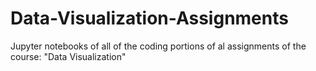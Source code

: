 # Data-Visualization-Assignments
Jupyter notebooks of all of the coding portions of al assignments of the course: "Data Visualization"
